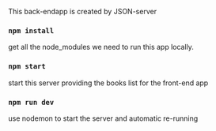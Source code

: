 This back-endapp is created by JSON-server

### `npm install`

get all the node_modules we need to run this app locally.

### `npm start`

start this server providing the books list for the front-end app

### `npm run dev`

use nodemon to start the server and automatic re-running